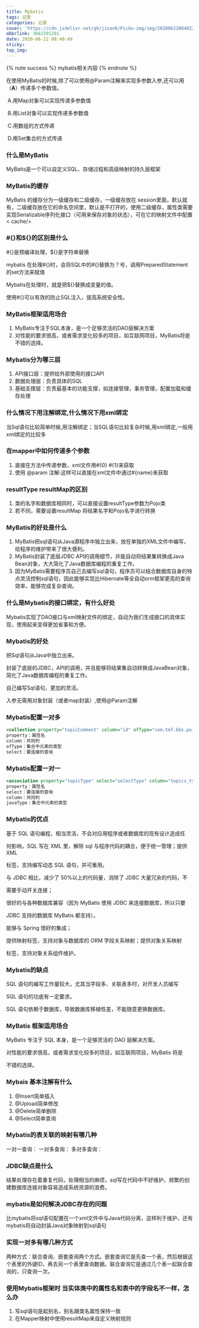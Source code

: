 ```yaml
---
title: Mybatis
tags: 记录
categories: 记录
cover: 'https://cdn.jsdelivr.net/gh/jinan6/PicGo-img/img/20200622084022.jpg'
abbrlink: 3661501281
date: 2020-06-22 08:40:49
sticky:
top_img:
---
```


{% note success %}
mybatis相关内容
{% endnote %}

在使用MyBatis的时候,除了可以使用@Param注解来实现多参数入参,还可以用（**A**）传递多个参数值。

​		A.用Map对象可以实现传递多参数值

​		B.用List对象可以实现传递多参数值

​		C.用数组的方式传递

​		D.用Set集合的方式传递

### 什么是MyBatis

MyBatis是一个可以自定义SQL、存储过程和高级映射的持久层框架

### MyBatis的缓存

MyBatis 的缓存分为一级缓存和二级缓存，一级缓存放在 session里面，默认就有，二级缓存放在它的命名空间里，默认是不打开的，使用二级缓存，属性类需要实现Serializable序列化接口（可用来保存对象的状态），可在它的映射文件中配置< cache/>

### \#{}和${}的区别是什么

#{}是预编译处理，${}是字符串替换

mybatis 在处理#{}时，会将SQL中的#{}替换为？号，调用PreparedStatement的set方法来赋值

Mybatis在处理时，就是把${}替换成变量的值。

使用#{}可以有效的防止SQL注入，提高系统安全性。

### MyBatis框架适用场合

1. MyBatis专注于SQL本身，是一个足够灵活的DAO层解决方案
2. 对性能的要求很高，或者需求变化较多的项目，如互联网项目，MyBatis将是不错的选择。

### Mybatis分为哪三层

1. API接口层：提供给外部使用的接口API
2. 数据处理层：负责具体的SQL
3. 基础支撑层：负责最基本的功能支撑，如连接管理，事务管理，配置加载和缓存处理

### 什么情况下用注解绑定,什么情况下用xml绑定

当Sql语句比较简单时候,用注解绑定；当SQL语句比较复杂时候,用xml绑定,一般用xml绑定的比较多

### 在mapper中如何传递多个参数

1. 直接在方法中传递参数，xml文件用\#{0} #{1}来获取
2. 使用 @param 注解:这样可以直接在xml文件中通过#{name}来获取

### resultType resultMap的区别

1. 类的名字和数据库相同时，可以直接设置resultType参数为Pojo类
2. 若不同，需要设置resultMap 将结果名字和Pojo名字进行转换

### MyBatis的好处是什么

1. MyBatis把sql语句从Java源程序中独立出来，放在单独的XML文件中编写，给程序的维护带来了很大便利。
2. MyBatis封装了底层JDBC API的调用细节，并能自动将结果集转换成Java Bean对象，大大简化了Java数据库编程的重复工作。
3. 因为MyBatis需要程序员自己去编写sql语句，程序员可以结合数据库自身的特点灵活控制sql语句，因此能够实现比Hibernate等全自动orm框架更高的查询效率，能够完成复杂查询。

### 什么是Mybatis的接口绑定，有什么好处

Mybatis实现了DAO接口与xml映射文件的绑定，自动为我们生成接口的具体实现，使用起来变得更加省事和方便。

### Mybatis的好处

把Sql语句从Java中独立出来。

封装了底层的JDBC，API的调用，并且能够将结果集自动转换成JavaBean对象，简化了Java数据库编程的重复工作。

自己编写Sql语句，更加的灵活。

入参无需用对象封装（或者map封装）,使用@Param注解

### Mybatis配置一对多

```xml
<collection property="topicComment" column="id" ofType="com.tmf.bbs.pojo.Comment" select="selectComment" />
property：属性名
column：共同列
ofType：集合中元素的类型
select：要连接的查询
```

### Mybatis配置一对一

```xml
<association property="topicType" select="selectType" column="topics_type_id" javaType="com.tmf.bbs.pojo.Type"/>
property：属性名
select：要连接的查询
column：共同列
javaType：集合中元素的类型
```

### Mybatis的优点

基于 SQL 语句编程，相当灵活，不会对应用程序或者数据库的现有设计造成任

何影响，SQL 写在 XML 里，解除 sql 与程序代码的耦合，便于统一管理；提供 XML

标签，支持编写动态 SQL 语句，并可重用。

与 JDBC 相比，减少了 50%以上的代码量，消除了 JDBC 大量冗余的代码，不

需要手动开关连接；

很好的与各种数据库兼容（因为 MyBatis 使用 JDBC 来连接数据库，所以只要

JDBC 支持的数据库 MyBatis 都支持）。

能够与 Spring 很好的集成；

提供映射标签，支持对象与数据库的 ORM 字段关系映射；提供对象关系映射

标签，支持对象关系组件维护。

### Mybatis的缺点

SQL 语句的编写工作量较大，尤其当字段多、关联表多时，对开发人员编写

SQL 语句的功底有一定要求。

SQL 语句依赖于数据库，导致数据库移植性差，不能随意更换数据库。

### MyBatis 框架适用场合

MyBatis 专注于 SQL 本身，是一个足够灵活的 DAO 层解决方案。

对性能的要求很高，或者需求变化较多的项目，如互联网项目，MyBatis 将是

不错的选择。

### Mybais 基本注解有什么 

1. @Insert简单插入
2. @Upload简单修改
3. @Delete简单删除
4. @Select简单查询

### Mybatis的表关联的映射有哪几种

一对一查询： 一对多查询： 多对多查询：

### JDBC缺点是什么

结果处理存在着重复代码，处理相当的麻烦，sql写在代码中不好维护，频繁的创建数据库连接对象容易造成系统资源的浪费。

### mybatis是如何解决JDBC存在的问题

比mybatis将sql语句配置在一个xml文件中与Java代码分离，这样利于维护，还有mybatis将自动封装Java对象映射到sql语句

### 实现一对多有哪几种方式

两种方式：联合查询、嵌套查询两个方式。嵌套查询它是先查一个表，然后根据这个表里的外键ID，再去另一个表里查询数据。联合查询它是通过几个表一起联合查询的，只查询一次。

### 使用Mybatis框架时 当实体类中的属性名和表中的字段名不一样，怎么办

1.  写sql语句是起别名，别名跟类名属性保持一致
2.  在Mapper映射中使用resultMap来自定义映射规则
